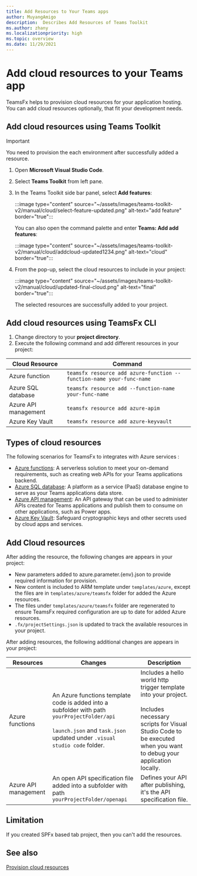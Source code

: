 ```yaml
---
title: Add Resources to Your Teams apps
author: MuyangAmigo
description:  Describes Add Resources of Teams Toolkit
ms.author: zhany
ms.localizationpriority: high
ms.topic: overview
ms.date: 11/29/2021
---
```


# Add cloud resources to your Teams app

TeamsFx helps to provision cloud resources for your application hosting. You can add cloud resources optionally, that fit your development needs.

## Add cloud resources using Teams Toolkit

> [!IMPORTANT]
> You need to provision the each environment after successfully added a resource.

1. Open **Microsoft Visual Studio Code**.
1. Select **Teams Toolkit** from left pane.
1. In the Teams Toolkit side bar panel, select **Add features**:

    :::image type="content" source="~/assets/images/teams-toolkit-v2/manual/cloud/select-feature-updated.png" alt-text="add feature" border="true":::

   You can also open the command palette and enter **Teams: Add add features**:

    :::image type="content" source="~/assets/images/teams-toolkit-v2/manual/cloud/addcloud-updated1234.png" alt-text="cloud" border="true":::

1. From the pop-up, select the cloud resources to include in your project:

    :::image type="content" source="~/assets/images/teams-toolkit-v2/manual/cloud/updated-final-cloud.png" alt-text="final" border="true":::

    The selected resources are successfully added to your project.

## Add cloud resources using TeamsFx CLI

1. Change directory to your **project directory**.
1. Execute the following command and add different resources in your project:

|Cloud Resource|Command|
|---------------|----------|
| Azure function|`teamsfx resource add azure-function --function-name your-func-name`|
| Azure SQL database|`teamsfx resource add --function-name your-func-name`|
| Azure API management|`teamsfx resource add azure-apim`|
| Azure Key Vault|`teamsfx resource add azure-keyvault`|

## Types of cloud resources

The following scenarios for TeamsFx to integrates with Azure services :

- [Azure functions](/azure/azure-functions/functions-overview): A serverless solution to meet your on-demand requirements, such as creating web APIs for your Teams applications backend.
- [Azure SQL database](/azure/azure-sql/database/sql-database-paas-overview): A platform as a service (PaaS) database engine to serve as your Teams applications data store.
- [Azure API management](deploy.md): An API gateway that can be used to administer APIs created for Teams applications and publish them to consume on other applications, such as Power apps.
- [Azure Key Vault](/azure/key-vault/general/overview): Safeguard cryptographic keys and other secrets used by cloud apps and services.

## Add Cloud resources

After adding the resource, the following changes are appears in your project:

- New parameters added to azure.parameter.{env}.json to provide required information for provision.
- New content is included to ARM template under `templates/azure`, except the files are in `templates/azure/teamsfx` folder for added the Azure resources.
- The files under `templates/azure/teamsfx` folder are regenerated to ensure TeamsFx required configuration are up to date for added Azure resources.
- `.fx/projectSettings.json` is updated to track the available resources in your project.

After adding resources, the following additional changes are appears in your project:

|Resources|Changes|Description|
|---------------|---------------|-----------------------------|
|Azure functions|An Azure functions template code is added into a subfolder with path `yourProjectFolder/api`</br></br>`launch.json` and `task.json` updated under `.visual studio code` folder.| Includes a hello world http trigger template into your project.</br></br> Includes necessary scripts for Visual Studio Code to be executed when you want to debug your application locally.|
|Azure API management|An open API specification file added into a subfolder with path `yourProjectFolder/openapi`|Defines your API after publishing, it's the API specification file.|

## Limitation

If you created SPFx based tab project, then you can't add the resources.

## See also

[Provision cloud resources](provision.md)
